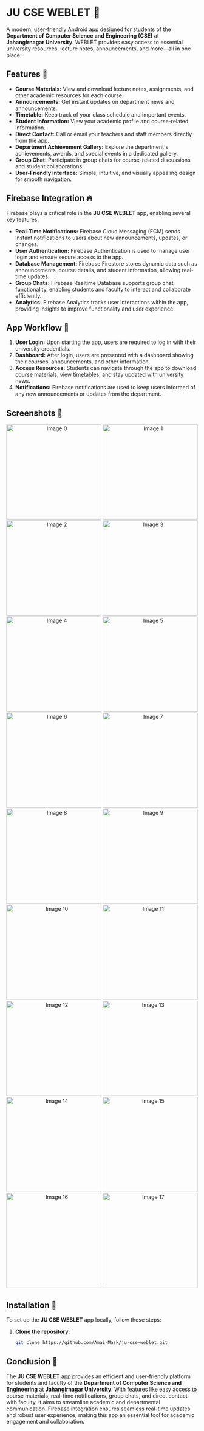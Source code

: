 # JU CSE WEBLET 📱

A modern, user-friendly Android app designed for students of the **Department of Computer Science and Engineering (CSE)** at **Jahangirnagar University**. WEBLET provides easy access to essential university resources, lecture notes, announcements, and more—all in one place.

## Features 🌟
- **Course Materials:** View and download lecture notes, assignments, and other academic resources for each course.
- **Announcements:** Get instant updates on department news and announcements.
- **Timetable:** Keep track of your class schedule and important events.
- **Student Information:** View your academic profile and course-related information.
- **Direct Contact:** Call or email your teachers and staff members directly from the app.
- **Department Achievement Gallery:** Explore the department's achievements, awards, and special events in a dedicated gallery.
- **Group Chat:** Participate in group chats for course-related discussions and student collaborations.
- **User-Friendly Interface:** Simple, intuitive, and visually appealing design for smooth navigation.

## Firebase Integration 🔥

Firebase plays a critical role in the **JU CSE WEBLET** app, enabling several key features:

- **Real-Time Notifications:** Firebase Cloud Messaging (FCM) sends instant notifications to users about new announcements, updates, or changes.
- **User Authentication:** Firebase Authentication is used to manage user login and ensure secure access to the app.
- **Database Management:** Firebase Firestore stores dynamic data such as announcements, course details, and student information, allowing real-time updates.
- **Group Chats:** Firebase Realtime Database supports group chat functionality, enabling students and faculty to interact and collaborate efficiently.
- **Analytics:** Firebase Analytics tracks user interactions within the app, providing insights to improve functionality and user experience.

## App Workflow 🔄

1. **User Login:** Upon starting the app, users are required to log in with their university credentials.
2. **Dashboard:** After login, users are presented with a dashboard showing their courses, announcements, and other information.
3. **Access Resources:** Students can navigate through the app to download course materials, view timetables, and stay updated with university news.
4. **Notifications:** Firebase notifications are used to keep users informed of any new announcements or updates from the department.


## Screenshots 📸

<div align="center">
  <img src="Images/0.png" alt="Image 0" width="250"/>
  <img src="Images/1.png" alt="Image 1" width="250"/>
  <img src="Images/2.png" alt="Image 2" width="250"/>
  <img src="Images/3.png" alt="Image 3" width="250"/>
  <img src="Images/4.png" alt="Image 4" width="250"/>
  <img src="Images/5.png" alt="Image 5" width="250"/>
  <img src="Images/6.png" alt="Image 6" width="250"/>
  <img src="Images/7.png" alt="Image 7" width="250"/>
  <img src="Images/8.png" alt="Image 8" width="250"/>
  <img src="Images/9.png" alt="Image 9" width="250"/>
  <img src="Images/10.png" alt="Image 10" width="250"/>
  <img src="Images/11.png" alt="Image 11" width="250"/>
  <img src="Images/12.png" alt="Image 12" width="250"/>
  <img src="Images/13.png" alt="Image 13" width="250"/>
  <img src="Images/14.png" alt="Image 14" width="250"/>
   <img src="Images/15.png" alt="Image 15" width="250"/>
  <img src="Images/16.png" alt="Image 16" width="250"/>
  <img src="Images/18.png" alt="Image 17" width="250"/>
</div>


## Installation 🔧

To set up the **JU CSE WEBLET** app locally, follow these steps:

1. **Clone the repository:**
   ```bash
   git clone https://github.com/Amai-Mask/ju-cse-weblet.git

## Conclusion 🎉

The **JU CSE WEBLET** app provides an efficient and user-friendly platform for students and faculty of the **Department of Computer Science and Engineering** at **Jahangirnagar University**. With features like easy access to course materials, real-time notifications, group chats, and direct contact with faculty, it aims to streamline academic and departmental communication. Firebase integration ensures seamless real-time updates and robust user experience, making this app an essential tool for academic engagement and collaboration.

